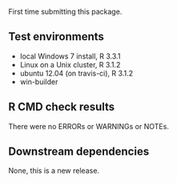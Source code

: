 First time submitting this package.

## Test environments
* local Windows 7 install, R 3.3.1
* Linux on a Unix cluster, R 3.1.2
* ubuntu 12.04 (on travis-ci), R 3.1.2
* win-builder

## R CMD check results

There were no ERRORs or WARNINGs or NOTEs.

## Downstream dependencies

None, this is a new release.

